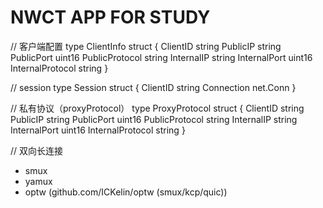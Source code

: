 # NWCT APP FOR STUDY

// 客户端配置
type ClientInfo struct {
    ClientID string
    PublicIP string
    PublicPort uint16
    PublicProtocol string
    InternalIP string
    InternalPort uint16
    InternalProtocol string
}

// session
type Session struct {
    ClientID string
    Connection net.Conn
}

// 私有协议（proxyProtocol）
type ProxyProtocol struct {
    ClientID string
    PublicIP string
    PublicPort uint16
    PublicProtocol string
    InternalIP string
    InternalPort uint16
    InternalProtocol string
}

// 双向长连接

- smux
- yamux
- optw (github.com/ICKelin/optw (smux/kcp/quic))
